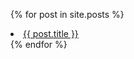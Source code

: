 {% for post in site.posts %}
<li>
  <a href="{{ post.url }}">{{ post.title }}</a>
</li>
{% endfor %}
